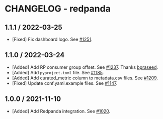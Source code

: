 # CHANGELOG - redpanda

## 1.1.1 / 2022-03-25

* [Fixed] Fix dashboard logo. See [#1251](https://github.com/DataDog/integrations-extras/pull/1251).

## 1.1.0 / 2022-03-24

* [Added] Add RP consumer group offset. See [#1237](https://github.com/DataDog/integrations-extras/pull/1237). Thanks [bpraseed](https://github.com/bpraseed).
* [Added] Add `pyproject.toml` file. See [#1185](https://github.com/DataDog/integrations-extras/pull/1185).
* [Added] Add curated_metric column to metadata.csv files. See [#1209](https://github.com/DataDog/integrations-extras/pull/1209).
* [Fixed] Update conf.yaml.example files. See [#1147](https://github.com/DataDog/integrations-extras/pull/1147).

## 1.0.0 / 2021-11-10

* [Added] Add Redpanda integration. See [#1020](https://github.com/DataDog/integrations-extras/pull/1020).